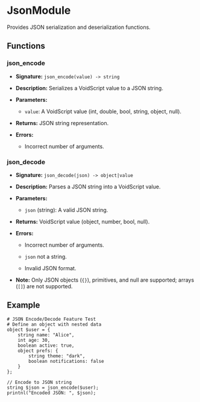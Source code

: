 # JsonModule

Provides JSON serialization and deserialization functions.

## Functions

### json_encode

* **Signature:** `json_encode(value) -> string`

* **Description:** Serializes a VoidScript value to a JSON string.

* **Parameters:**

  * `value`: A VoidScript value (int, double, bool, string, object, null).

* **Returns:** JSON string representation.

* **Errors:**

  * Incorrect number of arguments.

### json_decode

* **Signature:** `json_decode(json) -> object|value`

* **Description:** Parses a JSON string into a VoidScript value.

* **Parameters:**

  * `json` (string): A valid JSON string.

* **Returns:** VoidScript value (object, number, bool, null).

* **Errors:**

  * Incorrect number of arguments.

  * `json` not a string.

  * Invalid JSON format.

* **Note:** Only JSON objects (`{}`), primitives, and null are supported; arrays (`[]`) are not supported.

## Example

    

`# JSON Encode/Decode Feature Test`\
`# Define an object with nested data`\
`object $user = {`\
`    string name: "Alice",`\
`    int age: 30,`\
`    boolean active: true,`\
`    object prefs: {`\
`        string theme: "dark",`\
`        boolean notifications: false`\
`    }`\
`};`

`// Encode to JSON string`\
`string $json = json_encode($user);`\
`printnl("Encoded JSON: ", $json);`